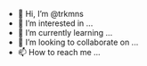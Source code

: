 - 👋 Hi, I’m @trkmns
- 👀 I’m interested in ...
- 🌱 I’m currently learning ...
- 💞️ I’m looking to collaborate on ...
- 📫 How to reach me ...

<!---
trkmns/trkmns is a ✨ special ✨ repository because its `README.md` (this file) appears on your GitHub profile.
You can click the Preview link to take a look at your changes.
--->

